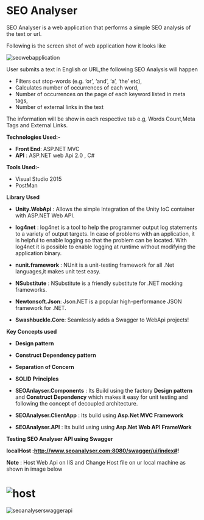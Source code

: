 # SEO Analyser

SEO Analyser is a web application that performs a simple SEO analysis of the text or url.

Following is the screen shot of web application how it looks like

![seowebapplication](https://user-images.githubusercontent.com/34714293/53303444-492dac00-38a5-11e9-80a9-c232cedc1b50.PNG)

User submits a text in English or URL,the following SEO Analysis will happen 

- Filters out stop-words (e.g. ‘or’, ‘and’, ‘a’, ‘the’ etc), 
- Calculates number of occurrences of each word, 
- Number of occurrences on the page of each keyword listed in meta tags, 
- Number of external links in the text

The information will be show in each respective tab e.g, Words Count,Meta Tags and External Links.

**Technologies Used:-** 

- **Front End**: ASP.NET MVC
- **API** : ASP.NET web Api 2.0 , C# 

**Tools Used:-**

- Visual Studio 2015
- PostMan

**Library Used**

  - **Unity.WebApi** : Allows the simple Integration of the Unity IoC container with ASP.NET Web API. 
  
  - **log4net** : log4net is a tool to help the programmer output log statements to a variety of output targets. In case of problems with an application, it is helpful to enable logging so that the problem can be located. With log4net it is possible to enable logging at runtime without modifying the application binary.
  
  - **nunit.framework** : NUnit is a unit-testing framework for all .Net languages,it makes unit test easy.
  
  - **NSubstitute** : NSubstitute is a friendly substitute for .NET mocking frameworks.
  
  - **Newtonsoft.Json**: Json.NET is a popular high-performance JSON framework for .NET.
  
 - **Swashbuckle.Core**: Seamlessly adds a Swagger to WebApi projects!
  
  
 **Key Concepts used**
 
   - **Design pattern**
   - **Construct Dependency pattern**
   - **Separation of Concern**
   - **SOLID Principles**
   
 
 - **SEOAnlayser.Components** : Its Build using the factory **Design pattern**  and **Construct Dependency** which makes it easy for unit testing and following the concept of decoupled architecture.
 
 - **SEOAnalyser.ClientApp** : Its build using **Asp.Net MVC Framework**
 
 - **SEOAnalyser.API** : Its build using using **Asp.Net Web API FrameWork**
   

**Testing SEO Analyser API using Swagger**

  **localHost :http://www.seoanalyser.com:8080/swagger/ui/index#!**

  **Note** : Host Web Api on IIS and Change Host file on ur local machine  as shown in image below
   
   
![host](https://user-images.githubusercontent.com/34714293/53303903-d1628000-38aa-11e9-9014-bb7bc37ff58b.PNG)
==============================================================================================================================
![seoanalyserswaggerapi](https://user-images.githubusercontent.com/34714293/53303836-1fc34f00-38aa-11e9-8c32-9e114f671ea9.PNG)




